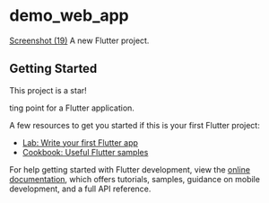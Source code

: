 # demo_web_app
[Screenshot (19)](https://github.com/user-attachments/assets/d1dbae5f-f584-4b57-9e16-d0ee4b5f09a6)
A new Flutter project.

## Getting Started

This project is a star!

ting point for a Flutter application.

A few resources to get you started if this is your first Flutter project:

- [Lab: Write your first Flutter app](https://docs.flutter.dev/get-started/codelab)
- [Cookbook: Useful Flutter samples](https://docs.flutter.dev/cookbook)

For help getting started with Flutter development, view the
[online documentation](https://docs.flutter.dev/), which offers tutorials,
samples, guidance on mobile development, and a full API reference.
